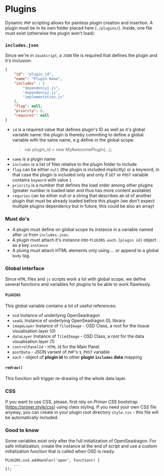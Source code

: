# Plugins

Dynamic `PHP` scripting allows for painless plugin creation and insertion. A plugin must be in its own folder placed
 here (`./plugins/`). Inside, one file must exist (otherwise the plugin won't load):
 
### `includes.json`
Since we're in `JavaScript`, a `JSON` file is required that defines the plugin and it's inclusion:

````json
{
    "id": "plugin_id",
    "name": "Plugin Name",
    "includes" : [
        "dependency1.js",
        "dependency2.js",
        "implementation.js"
    ],
    "flag": null,
    "priority": 0,
    "requires": null
}
````
- `id` is a required value that defines plugin's ID as well as it's global variable name: the plugin is thereby commiting 
to define a global variable with the same name, e.g define in the global scope:
     > var plugin_id = new MyAwesomePlugin(...);
- `name` is a plugin name 
- `includes` is a list of files relative to the plugin folder to include 
- `flag` can be either `null` (the plugin is included implicitly) or a keyword, in that case the plugin is included only and only
if `GET` or `POST` variable contains `keyword` with value `1`
- `priority` is a number that defines the load order among other plugins (greater number is loaded later and thus has more content available)
- `requries` can be either null or a string that describes an id of another plugin that must be already loaded before this plugin (we don't expect
multiple plugins dependency but in future, this could be also an array)

### Must do's
- A plugin must define on global scope its instance in a variable named after `id` from `includes.json`.
- A plugin must attach it's instance into `PLUGINS.each.[plugin id]` object as a key `instance`
- A pluing must attach HTML elements only using.... or append to a global `body` tag.

### Global interface
Since `HTML` files and `js` scripts work a lot with global scope, we define several functions and variables for plugins to 
be able to work flawlessly.

#### `PLUGINS`
This global variable contains a lot of useful references:
- `osd` Instance of underlying OpenSeadragon
- `seaGL` Instance of underlying OpenSeadragon GL library
- `imageLayer` Instance of `TiledImage` - OSD Class, a root for the tissue visualisation layer (0)
- `dataLayer` Instance of `TiledImage` - OSD Class, a root for the data visualisation layer (1)
- `controlPanelId` - `HTML` id for the Main Panel
- `postData` - JSON variant of `PHP`'s `$_POST` variable
- `each` - object of **plugin id** to other **plugin `includes` data** mapping

#### `redraw()`
This function will trigger re-drawing of the whole data layer.

### CSS
If you want to use CSS, please, first rely on _Primer CSS_ bootstrap (https://primer.style/css) using class styling. 
If you need your own CSS file anyway, you can create in your plugin root directory `style.css` - this file will be
automatically included.

### Good to know
Some variables exist only after the full initialization of OpenSeadragon. For safe initialization, create the instance
at the end of script and use a custom initialization function that is called when OSD is ready:
````
PLUGINS.osd.addHandler('open', function() {
	...
});
````